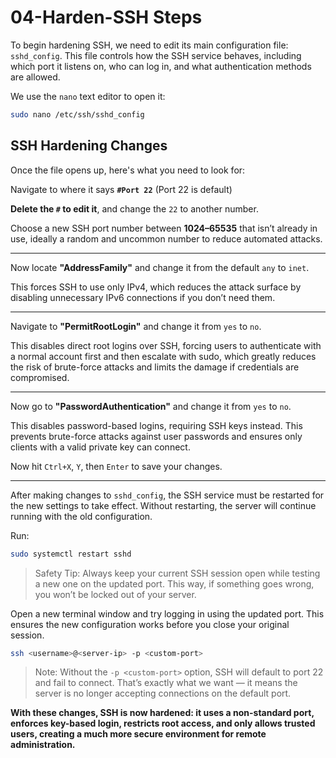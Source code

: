 # 04-Harden-SSH Steps
To begin hardening SSH, we need to edit its main configuration file: `sshd_config`. This file controls how the SSH service behaves, including which port it listens on, who can log in, and what authentication methods are allowed.

We use the `nano` text editor to open it:
```bash
sudo nano /etc/ssh/sshd_config
```

## SSH Hardening Changes
Once the file opens up, here's what you need to look for:

Navigate to where it says **`#Port 22`** (Port 22 is default)

**Delete the `#` to edit it**, and change the `22` to another number. 

Choose a new SSH port number between **1024–65535** that isn’t already in use, ideally a random and uncommon number to reduce automated attacks.

---

Now locate **"AddressFamily"** and change it from the default `any` to `inet`. 

This forces SSH to use only IPv4, which reduces the attack surface by disabling unnecessary IPv6 connections if you don’t need them.

---

Navigate to **"PermitRootLogin"** and change it from `yes` to `no`. 

This disables direct root logins over SSH, forcing users to authenticate with a normal account first and then escalate with sudo, which greatly reduces the risk of brute-force attacks and limits the damage if credentials are compromised.

---

Now go to **"PasswordAuthentication"** and change it from `yes` to `no`. 

This disables password-based logins, requiring SSH keys instead. This prevents brute-force attacks against user passwords and ensures only clients with a valid private key can connect.

Now hit `Ctrl+X`, `Y`, then `Enter` to save your changes.

---

After making changes to `sshd_config`, the SSH service must be restarted for the new settings to take effect. Without restarting, the server will continue running with the old configuration.

Run:
```bash
sudo systemctl restart sshd
```
> Safety Tip: Always keep your current SSH session open while testing a new one on the updated port. This way, if something goes wrong, you won’t be locked out of your server.

Open a new terminal window and try logging in using the updated port. This ensures the new configuration works before you close your original session.
```bash
ssh <username>@<server-ip> -p <custom-port> 
```
> Note: Without the `-p <custom-port>` option, SSH will default to port 22 and fail to connect. That’s exactly what we want — it means the server is no longer accepting connections on the default port.

**With these changes, SSH is now hardened: it uses a non-standard port, enforces key-based login, restricts root access, and only allows trusted users, creating a much more secure environment for remote administration.**
